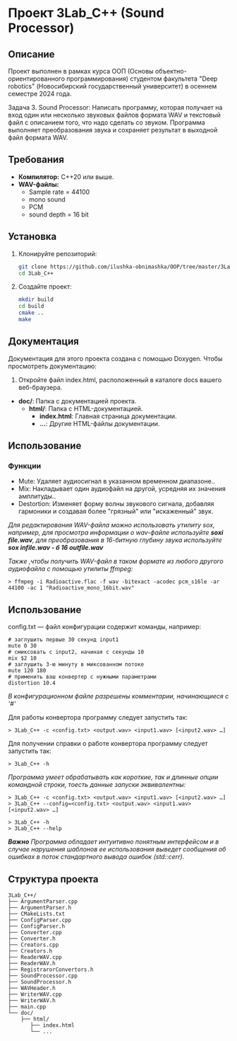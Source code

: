 # Проект 3Lab_C++ (Sound Processor)

## Описание
Проект выполнен в рамках курса ООП (Основы объектно-ориентированного программирования) студентом факультета "Deep robotics" (Новосибирский государственный университет) в осеннем семестре 2024 года.

Задача 3. Sound Processor: Написать программу, которая получает на вход один или несколько звуковых файлов формата WAV и текстовый файл с описанием того, что надо сделать со звуком. Программа выполняет преобразования звука и сохраняет результат в выходной файл формата WAV.

## **Требования**
- **Компилятор:** C++20 или выше.
- **WAV-файлы:**
   - Sample rate = 44100
   - mono sound
   - PCM
   - sound depth = 16 bit

## Установка

1. Клонируйте репозиторий:
    ```sh
    git clone https://github.com/ilushka-obnimashka/OOP/tree/master/3Lab_C++
    cd 3Lab_C++
    ```

2. Создайте проект:
    ```sh
    mkdir build
    cd build
    cmake ..
    make
    ```


## Документация
Документация для этого проекта создана с помощью Doxygen. Чтобы просмотреть документацию:
1. Откройте файл index.html, расположенный в каталоге docs вашего веб-браузера.

- **doc/**: Папка с документацией проекта.
  - **html/**: Папка с HTML-документацией.
    - **index.html**: Главная страница документации.
    - **...**: Другие HTML-файлы документации.

## Использование
### Функции
-  Mute: Удаляет аудиосигнал в указанном временном диапазоне..
-  Mix: Накладывает один аудиофайл на другой, усредняя их значения амплитуды..
-  Destortion: Изменяет форму волны звукового сигнала, добавляя гармоники и создавая более "грязный" или "искаженный" звук.



*Для редактирования WAV-файла можно использовать утилиту sox, например, для просмотра информации о wav-файле используйте **soxi file.wav**, для преобразования в 16-битную глубину звука используйте **sox infile.wav - б 16 outfile.wav***

*Также ,чтобы получить WAV-файл в таком формате из любого другого аудиофайла с помощью утилиты ffmpeg:*
```shell
> ffmpeg -i Radioactive.flac -f wav -bitexact -acodec pcm_s16le -ar 44100 -ac 1 "Radioactive_mono_16bit.wav"
```



## Использование

config.txt — файл конфигурации содержит команды, например:
```
# заглушить первые 30 секунд input1
mute 0 30
# смиксовать с input2, начиная с секунды 10
mix $2 10
# заглушить 3-ю минуту в миксованном потоке
mute 120 180
# применить ваш конвертер с нужными параметрами
distortion 10.4
```
*В конфигурационном файле разрешены комментарии, начинающиеся с '#'*

Для работы конвертора программу следует запустить так:
```shell
> 3Lab_C++ -c <config.txt> <output.wav> <input1.wav> [<input2.wav> …]
```

Для получении справки о работе конвертора программу следует запустить так:
```shell
> 3Lab_C++ -h
```

*Программа умеет обрабатывать как короткие, так и длинные опции командной строки, тоесть данные запуски эквивалентны:*
```shell
> 3Lab_C++ -c <config.txt> <output.wav> <input1.wav> [<input2.wav> …]
> 3Lab_C++ --config=<config.txt> <output.wav> <input1.wav> [<input2.wav> …]
```
```shell
> 3Lab_C++ -h
> 3Lab_C++ --help
```
***Важно*** *Программа обладает интуитивно понятным интерфейсом и в случае нарушения шаблонов ее использования выведет сообщения об ошибках в поток стандартного вывода ошибок (std::cerr).*
## Cтруктура проекта
```
3Lab_C++/
├── ArgumentParser.cpp
├── ArgumentParser.h
├── CMakeLists.txt
├── ConfigParser.cpp
├── ConfigParser.h
├── Converter.cpp
├── Converter.h
├── Creators.cpp
├── Creators.h
├── ReaderWAV.cpp
├── ReaderWAV.h
├── RegistrarorConvertors.h
├── SoundProcessor.cpp
├── SoundProcessor.h
├── WAVHeader.h
├── WriterWAV.cpp
├── WriterWAV.h
├── main.cpp
└── doc/
    ├── html/
       ├── index.html
       └── ...
```